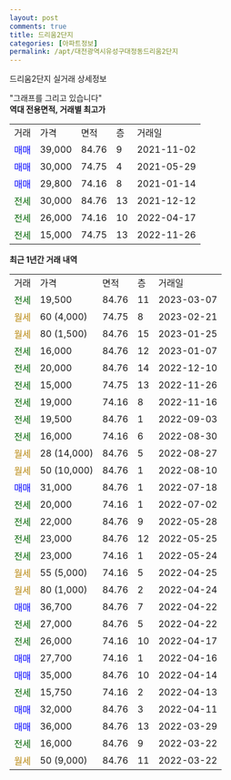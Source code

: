 ```yaml
---
layout: post
comments: true
title: 드리움2단지
categories: [아파트정보]
permalink: /apt/대전광역시유성구대정동드리움2단지
---
```


드리움2단지 실거래 상세정보

<script type="text/javascript">
  google.charts.load('current', {'packages':['line', 'corechart']});
  google.charts.setOnLoadCallback(drawChart);

  function drawChart() {
    var data = new google.visualization.DataTable();
    data.addColumn('date', '거래일');
    data.addColumn('number', "매매");
    data.addColumn('number', "전세");
    data.addColumn('number', "전매");

    data.addRows([[new Date(Date.parse("2023-03-07")), null, 19500, null], [new Date(Date.parse("2023-02-21")), null, null, null], [new Date(Date.parse("2023-01-25")), null, null, null], [new Date(Date.parse("2023-01-07")), null, 16000, null], [new Date(Date.parse("2022-12-10")), null, 20000, null], [new Date(Date.parse("2022-11-26")), null, 15000, null], [new Date(Date.parse("2022-11-16")), null, 19000, null], [new Date(Date.parse("2022-09-03")), null, 19500, null], [new Date(Date.parse("2022-08-30")), null, 16000, null], [new Date(Date.parse("2022-08-27")), null, null, null], [new Date(Date.parse("2022-08-10")), null, null, null], [new Date(Date.parse("2022-07-18")), 31000, null, null], [new Date(Date.parse("2022-07-02")), null, 20000, null], [new Date(Date.parse("2022-05-28")), null, 22000, null], [new Date(Date.parse("2022-05-25")), null, 23000, null], [new Date(Date.parse("2022-05-24")), null, 23000, null], [new Date(Date.parse("2022-04-25")), null, null, null], [new Date(Date.parse("2022-04-24")), null, null, null], [new Date(Date.parse("2022-04-22")), 36700, null, null], [new Date(Date.parse("2022-04-22")), null, 27000, null], [new Date(Date.parse("2022-04-17")), null, 26000, null], [new Date(Date.parse("2022-04-16")), 27700, null, null], [new Date(Date.parse("2022-04-14")), 35000, null, null], [new Date(Date.parse("2022-04-13")), null, 15750, null], [new Date(Date.parse("2022-04-11")), 32000, null, null], [new Date(Date.parse("2022-03-29")), 36000, null, null], [new Date(Date.parse("2022-03-22")), null, 16000, null], [new Date(Date.parse("2022-03-22")), null, null, null]]);

    var options = {
      hAxis: {
        format: 'yyyy/MM/dd'
      },    
      lineWidth: 0,
      pointsVisible: true,    
      title: '최근 1년간 유형별 실거래가 분포',
      legend: { position: 'bottom' }
    };

    var formatter = new google.visualization.NumberFormat({pattern:'###,###'} );
    formatter.format(data, 1);
    formatter.format(data, 2);
    
    setTimeout(function() {
        var chart = new google.visualization.LineChart(document.getElementById('columnchart_material'));
        chart.draw(data, (options));
        document.getElementById('loading').style.display = 'none';
    }, 200);
  }
</script>


<div id="loading" style="z-index:20; display: block; margin-left: 0px">"그래프를 그리고 있습니다"</div>
<div id="columnchart_material" style="width: 95%; margin-left: 0px; display: block"></div>
<!-- contents start -->
<b>역대 전용면적, 거래별 최고가</b>
<table class="sortable">
    <tr>
      <td>거래</td>
      <td>가격</td>
      <td>면적</td>
      <td>층</td>
      <td>거래일</td>
    </tr>
        <tr>
          <td><a style="color: blue">매매</a></td>
          <td>39,000</td>
          <td>84.76</td>
          <td>9</td>
          <td>2021-11-02</td>
        </tr>            <tr>
          <td><a style="color: blue">매매</a></td>
          <td>30,000</td>
          <td>74.75</td>
          <td>4</td>
          <td>2021-05-29</td>
        </tr>            <tr>
          <td><a style="color: blue">매매</a></td>
          <td>29,800</td>
          <td>74.16</td>
          <td>8</td>
          <td>2021-01-14</td>
        </tr>        
        <tr>
              <td><a style="color: darkgreen">전세</a></td>
              <td>30,000</td>
              <td>84.76</td>
              <td>13</td>
              <td>2021-12-12</td>
            </tr>            <tr>
              <td><a style="color: darkgreen">전세</a></td>
              <td>26,000</td>
              <td>74.16</td>
              <td>10</td>
              <td>2022-04-17</td>
            </tr>            <tr>
              <td><a style="color: darkgreen">전세</a></td>
              <td>15,000</td>
              <td>74.75</td>
              <td>13</td>
              <td>2022-11-26</td>
            </tr>        
    
</table>

<b>최근 1년간 거래 내역</b>

<table class="sortable">
    <tr>
      <td>거래</td>
      <td>가격</td>
      <td>면적</td>
      <td>층</td>
      <td>거래일</td>
    </tr>
    <tr>
      <td><a style="color: darkgreen">전세</a></td>
      <td>19,500</td>
      <td>84.76</td>
      <td>11</td>
      <td>2023-03-07</td>
    </tr>          <tr>
      <td><a style="color: darkgoldenrod">월세</a></td>
      <td>60 (4,000)</td>
      <td>74.75</td>
      <td>8</td>
      <td>2023-02-21</td>
    </tr>          <tr>
      <td><a style="color: darkgoldenrod">월세</a></td>
      <td>80 (1,500)</td>
      <td>84.76</td>
      <td>15</td>
      <td>2023-01-25</td>
    </tr>          <tr>
      <td><a style="color: darkgreen">전세</a></td>
      <td>16,000</td>
      <td>84.76</td>
      <td>12</td>
      <td>2023-01-07</td>
    </tr>          <tr>
      <td><a style="color: darkgreen">전세</a></td>
      <td>20,000</td>
      <td>84.76</td>
      <td>14</td>
      <td>2022-12-10</td>
    </tr>          <tr>
      <td><a style="color: darkgreen">전세</a></td>
      <td>15,000</td>
      <td>74.75</td>
      <td>13</td>
      <td>2022-11-26</td>
    </tr>          <tr>
      <td><a style="color: darkgreen">전세</a></td>
      <td>19,000</td>
      <td>74.16</td>
      <td>8</td>
      <td>2022-11-16</td>
    </tr>          <tr>
      <td><a style="color: darkgreen">전세</a></td>
      <td>19,500</td>
      <td>84.76</td>
      <td>1</td>
      <td>2022-09-03</td>
    </tr>          <tr>
      <td><a style="color: darkgreen">전세</a></td>
      <td>16,000</td>
      <td>74.16</td>
      <td>6</td>
      <td>2022-08-30</td>
    </tr>          <tr>
      <td><a style="color: darkgoldenrod">월세</a></td>
      <td>28 (14,000)</td>
      <td>84.76</td>
      <td>5</td>
      <td>2022-08-27</td>
    </tr>          <tr>
      <td><a style="color: darkgoldenrod">월세</a></td>
      <td>50 (10,000)</td>
      <td>84.76</td>
      <td>1</td>
      <td>2022-08-10</td>
    </tr>          <tr>
      <td><a style="color: blue">매매</a></td>
      <td>31,000</td>
      <td>84.76</td>
      <td>1</td>
      <td>2022-07-18</td>
    </tr>          <tr>
      <td><a style="color: darkgreen">전세</a></td>
      <td>20,000</td>
      <td>74.16</td>
      <td>1</td>
      <td>2022-07-02</td>
    </tr>          <tr>
      <td><a style="color: darkgreen">전세</a></td>
      <td>22,000</td>
      <td>84.76</td>
      <td>9</td>
      <td>2022-05-28</td>
    </tr>          <tr>
      <td><a style="color: darkgreen">전세</a></td>
      <td>23,000</td>
      <td>84.76</td>
      <td>12</td>
      <td>2022-05-25</td>
    </tr>          <tr>
      <td><a style="color: darkgreen">전세</a></td>
      <td>23,000</td>
      <td>74.16</td>
      <td>1</td>
      <td>2022-05-24</td>
    </tr>          <tr>
      <td><a style="color: darkgoldenrod">월세</a></td>
      <td>55 (5,000)</td>
      <td>74.16</td>
      <td>5</td>
      <td>2022-04-25</td>
    </tr>          <tr>
      <td><a style="color: darkgoldenrod">월세</a></td>
      <td>80 (1,000)</td>
      <td>84.76</td>
      <td>2</td>
      <td>2022-04-24</td>
    </tr>          <tr>
      <td><a style="color: blue">매매</a></td>
      <td>36,700</td>
      <td>84.76</td>
      <td>7</td>
      <td>2022-04-22</td>
    </tr>          <tr>
      <td><a style="color: darkgreen">전세</a></td>
      <td>27,000</td>
      <td>84.76</td>
      <td>5</td>
      <td>2022-04-22</td>
    </tr>          <tr>
      <td><a style="color: darkgreen">전세</a></td>
      <td>26,000</td>
      <td>74.16</td>
      <td>10</td>
      <td>2022-04-17</td>
    </tr>          <tr>
      <td><a style="color: blue">매매</a></td>
      <td>27,700</td>
      <td>74.16</td>
      <td>1</td>
      <td>2022-04-16</td>
    </tr>          <tr>
      <td><a style="color: blue">매매</a></td>
      <td>35,000</td>
      <td>84.76</td>
      <td>10</td>
      <td>2022-04-14</td>
    </tr>          <tr>
      <td><a style="color: darkgreen">전세</a></td>
      <td>15,750</td>
      <td>74.16</td>
      <td>2</td>
      <td>2022-04-13</td>
    </tr>          <tr>
      <td><a style="color: blue">매매</a></td>
      <td>32,000</td>
      <td>84.76</td>
      <td>3</td>
      <td>2022-04-11</td>
    </tr>          <tr>
      <td><a style="color: blue">매매</a></td>
      <td>36,000</td>
      <td>84.76</td>
      <td>13</td>
      <td>2022-03-29</td>
    </tr>          <tr>
      <td><a style="color: darkgreen">전세</a></td>
      <td>16,000</td>
      <td>84.76</td>
      <td>9</td>
      <td>2022-03-22</td>
    </tr>          <tr>
      <td><a style="color: darkgoldenrod">월세</a></td>
      <td>50 (9,000)</td>
      <td>84.76</td>
      <td>11</td>
      <td>2022-03-22</td>
    </tr>      </table>
<!-- contents end -->    

